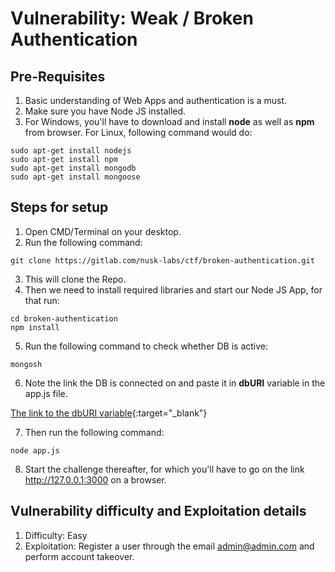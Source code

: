 # Vulnerability: Weak / Broken Authentication

## Pre-Requisites
1. Basic understanding of Web Apps and authentication is a must.
2. Make sure you have Node JS installed.
3. For Windows, you'll have to download and install **node** as well as **npm** from browser. For Linux, following command would do:
```
sudo apt-get install nodejs
sudo apt-get install npm
sudo apt-get install mongodb
sudo apt-get install mongoose
```

## Steps for setup

1. Open CMD/Terminal on your desktop.
2. Run the following command: 
```
git clone https://gitlab.com/nusk-labs/ctf/broken-authentication.git
```
3. This will clone the Repo.
4. Then we need to install required libraries and start our Node JS App, for that run:
```
cd broken-authentication
npm install
```
5. Run the following command to check whether DB is active:
```
mongosh
```
6. Note the link the DB is connected on and paste it in **dbURI** variable in the app.js file.
<script src="https://gitlab.com/nusk-labs/ctf/broken-authentication/-/blame/main/app.js?ref_type=heads#L18"></script>
[The link to the dbURI variable](https://gitlab.com/nusk-labs/ctf/broken-authentication/-/blame/main/app.js?ref_type=heads#L18){:target="_blank"}

7. Then run the following command:
```
node app.js
```
8. Start the challenge thereafter, for which you'll have to go on the link http://127.0.0.1:3000 on a browser.

## Vulnerability difficulty and Exploitation details
1. Difficulty: Easy
2. Exploitation: Register a user through the email admin@admin.com and perform account takeover.
